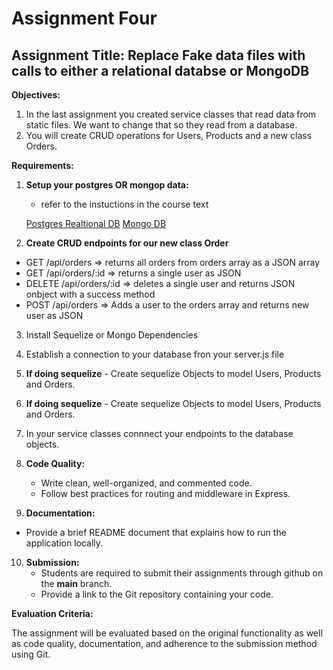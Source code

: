 # Assignment Four

## Assignment Title: Replace Fake data files with calls to either a relational databse or MongoDB

**Objectives:**

1.  In the last assignment you created service classes that read data
    from static files. We want to change that so they read from a database.
2.  You will create CRUD operations for Users, Products and a new class Orders.

**Requirements:**

1. **Setup your postgres OR mongop data:**

   - refer to the instuctions in the course text

   [Postgres Realtional DB](https://webprogrammingtoolsandframeworks.sdds.ca/Relational-Database-Postgres/introduction-to-postgres)
   [Mongo DB](https://webprogrammingtoolsandframeworks.sdds.ca/NoSQL-Database-MongoDB/introduction-to-mongodb)

2. **Create CRUD endpoints for our new class Order**

- GET /api/orders => returns all orders from orders array as a JSON array
- GET /api/orders/:id => returns a single user as JSON
- DELETE /api/orders/:id => deletes a single user and returns JSON onbject with a success method
- POST /api/orders => Adds a user to the orders array and returns new user as JSON

3. Install Sequelize or Mongo Dependencies

4. Establish a connection to your database fron your server.js file

5. **If doing sequelize** - Create sequelize Objects to model Users, Products and Orders.

6. **If doing sequelize** - Create sequelize Objects to model Users, Products and Orders.

7. In your service classes connnect your endpoints to the database objects.

8. **Code Quality:**

   - Write clean, well-organized, and commented code.
   - Follow best practices for routing and middleware in Express.

9. **Documentation:**

- Provide a brief README document that explains how to run the application locally.

10. **Submission:**
    - Students are required to submit their assignments through github on the **main** branch.
    - Provide a link to the Git repository containing your code.

**Evaluation Criteria:**

The assignment will be evaluated based on the original functionality as well as code quality, documentation, and adherence to the submission method using Git.
